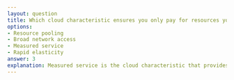 ```yaml
---
layout: question
title: Which cloud characteristic ensures you only pay for resources you use?
options:
- Resource pooling
- Broad network access
- Measured service
- Rapid elasticity
answer: 3
explanation: Measured service is the cloud characteristic that provides transparency and control over resource usage, enabling pay-as-you-go pricing models where you only pay for what you consume.
---
```

